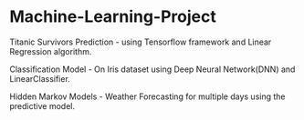 # Machine-Learning-Project
Titanic Survivors Prediction - using Tensorflow framework and Linear Regression algorithm. 

Classification Model - On Iris dataset using Deep Neural Network(DNN) and LinearClassifier.

Hidden Markov Models - Weather Forecasting for multiple days using the predictive model.
